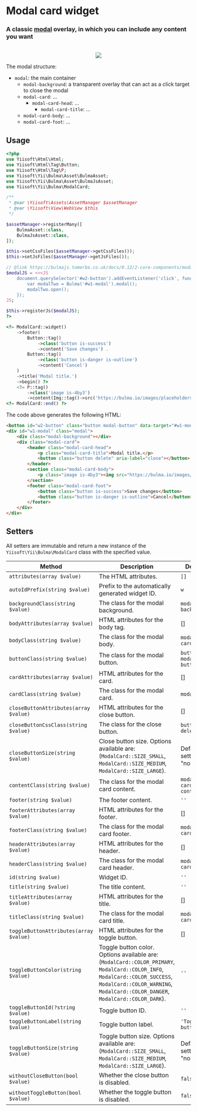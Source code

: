 # Modal card widget

### A classic [modal](https://bulma.io/documentation/components/modal/) overlay, in which you can include any content you want

<p align="center">
    </br>
    <img src="images/modal_card.png">
</p>

The modal structure:

- `modal`: the main container
  - `modal-background`: a transparent overlay that can act as a click target to close the modal
  - `modal-card`: ...
    - `modal-card-head`: ...
      - `modal-card-title`: ...
  - `modal-card-body`: ...
  - `modal-card-foot`: ...

## Usage

```php
<?php
use Yiisoft\Html\Html;
use Yiisoft\Html\Tag\Button;
use Yiisoft\Html\Tag\P;
use Yiisoft\Yii\Bulma\Asset\BulmaAsset;
use Yiisoft\Yii\Bulma\Asset\BulmaJsAsset;
use Yiisoft\Yii\Bulma\ModalCard;

/**
 * @var \Yiisoft\Assets\AssetManager $assetManager
 * @var \Yiisoft\View\WebView $this
 */

$assetManager->registerMany([
    BulmaAsset::class,
    BulmaJsAsset::class,
]);

$this->setCssFiles($assetManager->getCssFiles());
$this->setJsFiles($assetManager->getJsFiles());

// @link https://bulmajs.tomerbe.co.uk/docs/0.12/2-core-components/modal/
$modalJS = <<<JS
    document.querySelector('#w2-button').addEventListener('click', function(e) {
        var modalTwo = Bulma('#w1-modal').modal();
        modalTwo.open();
    });
JS;

$this->registerJs($modalJS);
?>

<?= ModalCard::widget()
    ->footer(
        Button::tag()
            ->class('button is-success')
            ->content('Save changes') .
        Button::tag()
            ->class('button is-danger is-outline')
            ->content('Cancel')
    )
    ->title('Modal title.')
    ->begin() ?>
    <?= P::tag()
        ->class('image is-4by3')
        ->content(Img::tag()->src('https://bulma.io/images/placeholders/1280x960.png')) ?>
<?= ModalCard::end() ?>
```

The code above generates the following HTML:

```html
<button id="w2-button" class="button modal-button" data-target="#w1-modal" aria-haspopup="true">Toggle button</button>
<div id="w1-modal" class="modal">
    <div class="modal-background"></div>
    <div class="modal-card">
        <header class="modal-card-head">
            <p class="modal-card-title">Modal title.</p>
            <button class="button delete" aria-label="close"></button>
        </header>
        <section class="modal-card-body">
            <p class="image is-4by3"><img src="https://bulma.io/images/placeholders/1280x960.png"></p>
        </section>
        <footer class="modal-card-foot">
            <button class="button is-success">Save changes</button>
            <button class="button is-danger is-outline">Cancel</button>
        </footer>
    </div>
</div>
```

## Setters

All setters are immutable and return a new instance of the `Yiisoft\Yii\Bulma\ModalCard` class with the specified value.

Method | Description | Default
-------|-------------|---------
`attributes(array $value)` | The HTML attributes. | `[]`
`autoIdPrefix(string $value)` | Prefix to the automatically generated widget ID. | `w`
`backgroundClass(string $value)` | The class for the modal background. | `modal-background`
`bodyAttributes(array $value)` | HTML attributes for the body tag.| []
`bodyClass(string $value)` | The class for the modal body. | `modal-card-body`
`buttonClass(string $value)` | The class for the modal button. | `button modal-button`
`cardAttributes(array $value)` | HTML attributes for the card. | []
`cardClass(string $value)` | The class for the modal card. | `modal-card`
`closeButtonAttributes(array $value)` | HTML attributes for the close button. | []
`closeButtonCssClass(string $value)` | The class for the close button. | `button delete`
`closeButtonSize(string $value)` | Сlose button size. Options available are: (`ModalCard::SIZE_SMALL`, `ModalCard::SIZE_MEDIUM`, `ModalCard::SIZE_LARGE`). | Default setting is "normal".
`contentClass(string $value)` | The class for the modal card content. | `modal-card-content`
`footer(string $value)` | The footer content. | `''`
`footerAttributes(array $value)` | HTML attributes for the footer. | []
`footerClass(string $value)` | The class for the modal card footer. | `modal-card-foot`
`headerAttributes(array $value)` | HTML attributes for the header. | []
`headerClass(string $value)` | The class for the modal card header. | `modal-card-head`
`id(string $value)` | Widget ID. | `''`
`title(string $value)` | The title content. | `''`
`titleAttributes(array $value)` | HTML attributes for the title. | []
`titleClass(string $value)` | The class for the modal card title. | `modal-card-title`
`toggleButtonAttributes(array $value)` | HTML attributes for the toggle button. | []
`toggleButtonColor(string $value)` | Toggle button color. Options available are: (`ModalCard::COLOR_PRIMARY`, `ModalCard::COLOR_INFO`, `ModalCard::COLOR_SUCCESS`, `ModalCard::COLOR_WARNING`, `ModalCard::COLOR_DANGER`, `ModalCard::COLOR_DARK`). | `''`
`toggleButtonId(?string $value)` | Toggle button ID. | `''`
`toggleButtonLabel(string $value)` | Toggle button label. | `'Toggle button'`
`toggleButtonSize(string $value)` | Toggle button size. Options available are: (`ModalCard::SIZE_SMALL`, `ModalCard::SIZE_MEDIUM`, `ModalCard::SIZE_LARGE`). | Default setting is "normal".
`withoutCloseButton(bool $value)` | Whether the close button is disabled. | `false`
`withoutToggleButton(bool $value)` | Whether the toggle button is disabled. | `false`
